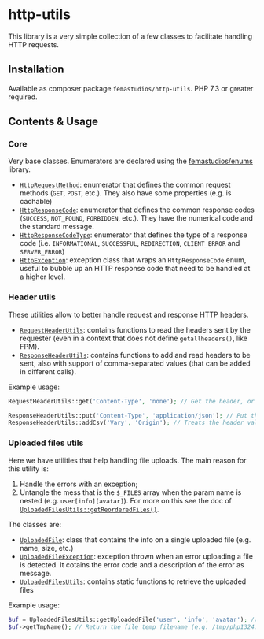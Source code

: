 # http-utils
This library is a very simple collection of a few classes to facilitate handling HTTP requests.

## Installation
Available as composer package `femastudios/http-utils`. PHP 7.3 or greater required.

## Contents & Usage

### Core
Very base classes. Enumerators are declared using the [femastudios/enums](https://github.com/femastudios/enums) library.

* [`HttpRequestMethod`](https://github.com/femastudios/http-utils/blob/master/src/HttpRequestMethod.php): enumerator that defines the common request methods (`GET`, `POST`, etc.). They also have some properties (e.g. is cachable)
* [`HttpResponseCode`](https://github.com/femastudios/http-utils/blob/master/src/HttpResponseCode.php): enumerator that defines the common response codes (`SUCCESS`, `NOT_FOUND`, `FORBIDDEN`, etc.). They have the numerical code and the standard message.
* [`HttpResponseCodeType`](https://github.com/femastudios/http-utils/blob/master/src/HttpResponseCodeType.php): enumerator that defines the type of a response code (i.e. `INFORMATIONAL`, `SUCCESSFUL`, `REDIRECTION`, `CLIENT_ERROR` and `SERVER_ERROR`)
* [`HttpException`](https://github.com/femastudios/http-utils/blob/master/src/HttpException.php): exception class that wraps an `HttpResponseCode` enum, useful to bubble up an HTTP response code that need to be handled at a higher level.
    
### Header utils
These utilities allow to better handle request and response HTTP headers.
* [`RequestHeaderUtils`](https://github.com/femastudios/http-utils/blob/master/src/headers/RequestHeaderUtils.php): contains functions to read the headers sent by the requester (even in a context that does not define `getallheaders()`, like FPM).
* [`ResponseHeaderUtils`](https://github.com/femastudios/http-utils/blob/master/src/headers/ResponseHeaderUtils.php): contains functions to add and read headers to be sent, also with support of comma-separated values (that can be added in different calls).

Example usage:
```php
RequestHeaderUtils::get('Content-Type', 'none'); // Get the header, or default value

ResponseHeaderUtils::put('Content-Type', 'application/json'); // Put the header or throws if they have already been sent
ResponseHeaderUtils::addCsv('Vary', 'Origin'); // Treats the header value as a comma-separated value and adds "Origin"
```

### Uploaded files utils
Here we have utilities that help handling file uploads. The main reason for this utility is:
1. Handle the errors with an exception;
2. Untangle the mess that is the `$_FILES` array when the param name is nested (e.g. `user[info][avatar]`).
For more on this see the doc of [`UploadedFilesUtils::getReorderedFiles()`](https://github.com/femastudios/http-utils/blob/master/src/files/UploadedFilesUtils.php#L14-L110).

The classes are:

* [`UploadedFile`](https://github.com/femastudios/http-utils/blob/master/src/files/UploadedFile.php): class that contains the info on a single uploaded file (e.g. name, size, etc.)
* [`UploadedFileException`](https://github.com/femastudios/http-utils/blob/master/src/files/UploadedFileException.php): exception thrown when an error uploading a file is detected. It cotains the error code and a description of the error as message.
* [`UploadedFilesUtils`](https://github.com/femastudios/http-utils/blob/master/src/files/UploadedFilesUtils.php): contains static functions to retrieve the uploaded files

Example usage:
```php
$uf = UploadedFilesUtils::getUploadedFile('user', 'info', 'avatar'); // Returns an UploadedFile or throws UploadedFileException
$uf->getTmpName(); // Return the file temp filename (e.g. /tmp/php1324.tmp)
``` 
 
